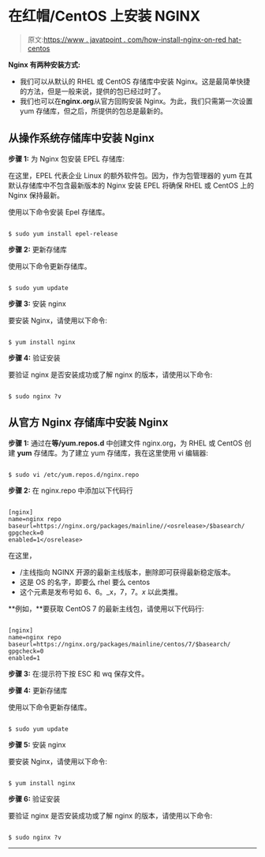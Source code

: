 # 在红帽/CentOS 上安装 NGINX

> 原文:[https://www . javatpoint . com/how-install-nginx-on-red hat-centos](https://www.javatpoint.com/how-to-install-nginx-on-redhat-centos)

**Nginx 有两种安装方式:**

*   我们可以从默认的 RHEL 或 CentOS 存储库中安装 Nginx。这是最简单快捷的方法，但是一般来说，提供的包已经过时了。
*   我们也可以在**nginx.org**从官方回购安装 Nginx。为此，我们只需第一次设置 yum 存储库，但之后，所提供的包总是最新的。

## 从操作系统存储库中安装 Nginx

**步骤 1:** 为 Nginx 包安装 EPEL 存储库:

在这里，EPEL 代表企业 Linux 的额外软件包。因为，作为包管理器的 yum 在其默认存储库中不包含最新版本的 Nginx 安装 EPEL 将确保 RHEL 或 CentOS 上的 Nginx 保持最新。

使用以下命令安装 Epel 存储库。

```

$ sudo yum install epel-release

```

**步骤 2:** 更新存储库

使用以下命令更新存储库。

```

$ sudo yum update

```

**步骤 3:** 安装 nginx

要安装 Nginx，请使用以下命令:

```

$ yum install nginx

```

**步骤 4:** 验证安装

要验证 nginx 是否安装成功或了解 nginx 的版本，请使用以下命令:

```

$ sudo nginx ?v

```

## 从官方 Nginx 存储库中安装 Nginx

**步骤 1:** 通过在**等/yum.repos.d** 中创建文件 nginx.org，为 RHEL 或 CentOS 创建 **yum** 存储库。为了建立 yum 存储库，我在这里使用 vi 编辑器:

```

$ sudo vi /etc/yum.repos.d/nginx.repo

```

**步骤 2:** 在 nginx.repo 中添加以下代码行

```

[nginx]
name=nginx repo
baseurl=https://nginx.org/packages/mainline//<osrelease>/$basearch/
gpgcheck=0
enabled=1</osrelease> 
```

在这里，

*   /主线指向 NGINX 开源的最新主线版本，删除即可获得最新稳定版本。
*   <os>这是 OS 的名字，即要么 rhel 要么 centos</os>
*   <osrelease>这个元素是发布号如 6、6。_x，7，7。_x_ 以此类推。</osrelease>

**例如，**要获取 CentOS 7 的最新主线包，请使用以下代码行:

```

[nginx]
name=nginx repo
baseurl=https://nginx.org/packages/mainline/centos/7/$basearch/
gpgcheck=0
enabled=1

```

**步骤 3:** 在:提示符下按 ESC 和 wq 保存文件。

**步骤 4:** 更新存储库

使用以下命令更新存储库。

```

$ sudo yum update

```

**步骤 5:** 安装 nginx

要安装 Nginx，请使用以下命令:

```

$ yum install nginx

```

**步骤 6:** 验证安装

要验证 nginx 是否安装成功或了解 nginx 的版本，请使用以下命令:

```

$ sudo nginx ?v

```

* * *